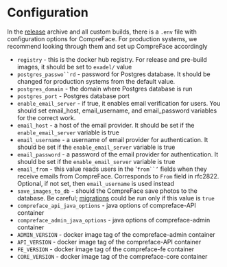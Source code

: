 # Configuration

In the [release](https://github.com/exadel-inc/CompreFace/releases)
archive and all custom builds, there is a `.env` file with configuration
options for CompreFace. For production systems, we recommend looking
through them and set up CompreFace accordingly

-   `registry` - this is the docker hub registry. For release and
    pre-build images, it should be set to `exadel/` value
-   `postgres_passwo``rd` - password for Postgres database. It should be
    changed for production systems from the default value.
-   `postgres_domain` - the domain where Postgres database is run
-   `postgres_port` - Postgres database port
-   `enable_email_server` - if true, it enables email verification for
    users. You should set email_host, email_username, and email_password
    variables for the correct work.
-   `email_host` - a host of the email provider. It should be set if the
    `enable_email_server` variable is true
-   `email_username` - a username of email provider for authentication.
    It should be set if the `enable_email_server` variable is true
-   `email_password` - a password of the email provider for
    authentication. It should be set if the `enable_email_server`
    variable is true
-   `email_from` - this value reads users in the '`from``’` fields when
    they receive emails from CompreFace. Corresponds to `From` field in
    rfc2822. Optional, if not set, then `email_username` is used instead
-   `save_images_to_db` - should the CompreFace save photos to the
    database. Be careful; [migrations](Face-data-migration.md) could be
    run only if this value is `true`
-   `compreface_api_java_options` - java options of compreface-API
    container
-   `compreface_admin_java_options` - java options of compreface-admin
    container
-   `ADMIN_VERSION` - docker image tag of the compreface-admin container
-   `API_VERSION` - docker image tag of the compreface-API container
-   `FE_VERSION` - docker image tag of the compreface-fe container
-   `CORE_VERSION` - docker image tag of the compreface-core container
